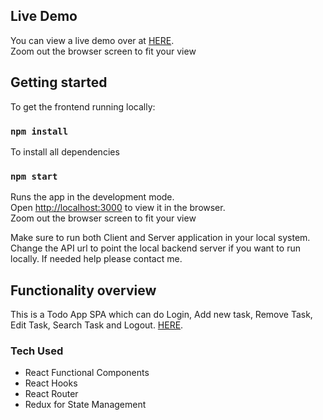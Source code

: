 ## Live Demo

You can view a live demo over at [HERE](https://clone-7be6c.web.app). \
Zoom out the browser screen to fit your view

## Getting started

To get the frontend running locally:

### `npm install`

To install all dependencies

### `npm start`

Runs the app in the development mode.\
Open [http://localhost:3000](http://localhost:3000) to view it in the browser. \
Zoom out the browser screen to fit your view

Make sure to run both Client and Server application in your local system. Change the API url to point the local backend server if you want to run locally.
If needed help please contact me.

## Functionality overview

This is a Todo App SPA which can do Login, Add new task, Remove Task, Edit Task, Search Task and Logout. [HERE](https://clone-7be6c.web.app).

### Tech Used

- React Functional Components
- React Hooks
- React Router
- Redux for State Management
